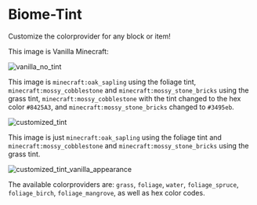 # Biome-Tint
Customize the colorprovider for any block or item!

This image is Vanilla Minecraft:

![vanilla_no_tint](https://github.com/Andrew6rant/Biome-Tint/assets/57331134/e5e38966-fe9a-491a-ba99-fcbf59ee6607)

This image is `minecraft:oak_sapling` using the foliage tint, `minecraft:mossy_cobblestone` and `minecraft:mossy_stone_bricks` using the grass tint, `minecraft:mossy_cobblestone` with the tint changed to the hex color `#8425A3`, and `minecraft:mossy_stone_bricks` changed to `#3495eb`.

![customized_tint](https://github.com/Andrew6rant/Biome-Tint/assets/57331134/b10b9650-6a07-4d23-b210-ff0a1508e196)

This image is just `minecraft:oak_sapling` using the foliage tint and `minecraft:mossy_cobblestone` and `minecraft:mossy_stone_bricks` using the grass tint.

![customized_tint_vanilla_appearance](https://github.com/Andrew6rant/Biome-Tint/assets/57331134/9447d23e-d107-4ab6-ad11-967411cc3760)

The available colorproviders are: `grass`, `foliage`, `water`, `foliage_spruce`, `foliage_birch`, `foliage_mangrove`, as well as hex color codes.
